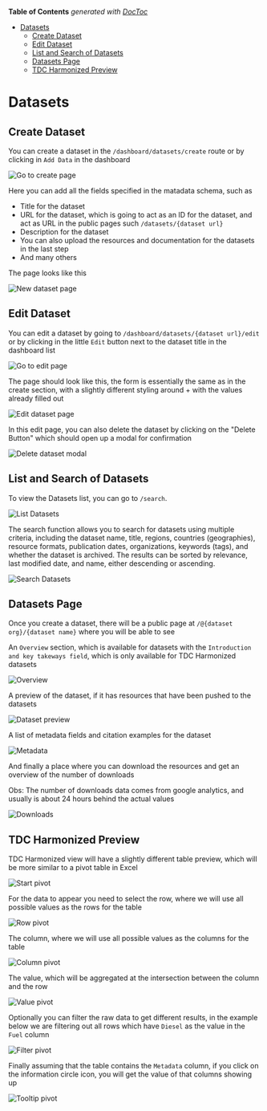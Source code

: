 <!-- START doctoc generated TOC please keep comment here to allow auto update -->
<!-- DON'T EDIT THIS SECTION, INSTEAD RE-RUN doctoc TO UPDATE -->
**Table of Contents**  *generated with [DocToc](https://github.com/thlorenz/doctoc)*

- [Datasets](#datasets)
  - [Create Dataset](#create-dataset)
  - [Edit Dataset](#edit-dataset)
  - [List and Search of Datasets](#list-and-search-of-datasets)
  - [Datasets Page](#datasets-page)
  - [TDC Harmonized Preview](#tdc-harmonized-preview)

<!-- END doctoc generated TOC please keep comment here to allow auto update -->

# Datasets

## Create Dataset

You can create a dataset in the `/dashboard/datasets/create` route or by clicking in `Add Data` in the dashboard 

![Go to create page](./go_to_create.png)

Here you can add all the fields specified in the matadata schema, such as

- Title for the dataset
- URL for the dataset, which is going to act as an ID for the dataset, and act as URL in the public pages such `/datasets/{dataset url}`
- Description for the dataset
- You can also upload the resources and documentation for the datasets in the last step
- And many others

The page looks like this

![New dataset page](./create_dataset.png)

## Edit Dataset

You can edit a dataset by going to `/dashboard/datasets/{dataset url}/edit` or by clicking in the little `Edit` button next to the dataset title in the dashboard list

![Go to edit page](./go_to_edit.png)

The page should look like this, the form is essentially the same as in the create section, with a slightly different styling around + with the values already filled out

![Edit dataset page](./edit.png)

In this edit page, you can also delete the dataset by clicking on the "Delete Button" which should open up a modal for confirmation

![Delete dataset modal](./delete.png)


## List and Search of Datasets

To view the Datasets list, you can go to `/search`.

![List Datasets](list.png)

The search function allows you to search for datasets using multiple criteria, including the dataset name, title, regions, countries (geographies), resource formats, publication dates, organizations, keywords (tags), and whether the dataset is archived. The results can be sorted by relevance, last modified date, and name, either descending or ascending.

![Search Datasets](search.png)

## Datasets Page

Once you create a dataset, there will be a public page at `/@{dataset org}/{dataset name}` where you will be able to see

An `Overview` section, which is available for datasets with the `Introduction and key takeways field`, which is only available for TDC Harmonized datasets


![Overview](overview.png)

A preview of the dataset, if it has resources that have been pushed to the datasets

![Dataset preview](preview.png)

A list of metadata fields and citation examples for the dataset

![Metadata](metadata.png)

And finally a place where you can download the resources and get an overview of the number of downloads

Obs: The number of downloads data comes from google analytics, and usually is about 24 hours behind the actual values

![Downloads](downloads.png)

## TDC Harmonized Preview

TDC Harmonized view will have a slightly different table preview, which will be more similar to a pivot table in Excel

![Start pivot](pivot_start.png)

For the data to appear you need to select the row, where we will use all possible values as the rows for the table

![Row pivot](row_pivot.png)

The column, where we will use all possible values as the columns for the table

![Column pivot](column_pivot.png)

The value, which will be aggregated at the intersection between the column and the row

![Value pivot](value_pivot.png)

Optionally you can filter the raw data to get different results, in the example below we are filtering out all rows which have `Diesel` as the value in the `Fuel` column

![Filter pivot](filter_pivot.png)

Finally assuming that the table contains the `Metadata` column, if you click on the information circle icon, you will get the value of that columns showing up

![Tooltip pivot](tooltip_metadata.png)
